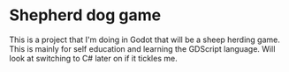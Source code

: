 # Shepherd dog game

This is a project that I'm doing in Godot that will be a sheep herding game. This is mainly for self education and learning the GDScript language. Will look at switching to C# later on if it tickles me.
